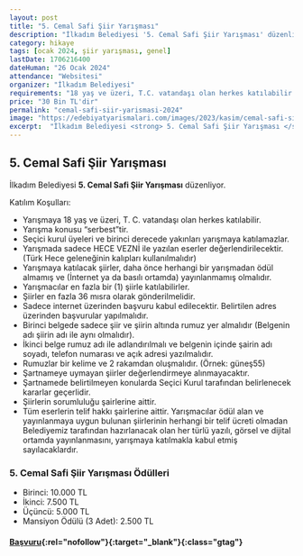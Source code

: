 ```yaml
---
layout: post
title: "5. Cemal Safi Şiir Yarışması"
description: "İlkadım Belediyesi '5. Cemal Safi Şiir Yarışması' düzenliyor."
category: hikaye
tags: [ocak 2024, şiir yarışması, genel]
lastDate: 1706216400
dateHuman: "26 Ocak 2024"
attendance: "Websitesi"
organizer: "İlkadım Belediyesi"
requirements: "18 yaş ve üzeri, T.C. vatandaşı olan herkes katılabilir."
price: "30 Bin TL'dir"
permalink: "cemal-safi-siir-yarismasi-2024"
image: "https://edebiyatyarismalari.com/images/2023/kasim/cemal-safi-siir-yarismasi-2024.jpg"
excerpt:  "İlkadım Belediyesi <strong> 5. Cemal Safi Şiir Yarışması </strong> düzenliyor."
---
```


## 5. Cemal Safi Şiir Yarışması
İlkadım Belediyesi **5. Cemal Safi Şiir Yarışması** düzenliyor.  

Katılım Koşulları:
- Yarışmaya 18 yaş ve üzeri, T. C. vatandaşı olan herkes katılabilir.
- Yarışma konusu “serbest”tir.
- Seçici kurul üyeleri ve birinci derecede yakınları yarışmaya katılamazlar.
- Yarışmada sadece HECE VEZNİ ile yazılan eserler değerlendirilecektir. (Türk Hece geleneğinin kalıpları kullanılmalıdır)
- Yarışmaya katılacak şiirler, daha önce herhangi bir yarışmadan ödül almamış ve (İnternet ya da basılı ortamda) yayınlanmamış olmalıdır.
- Yarışmacılar en fazla bir (1) şiirle katılabilirler.
- Şiirler en fazla 36 mısra olarak gönderilmelidir.
- Sadece internet üzerinden başvuru kabul edilecektir. Belirtilen adres üzerinden başvurular yapılmalıdır.
- Birinci belgede sadece şiir ve şiirin altında rumuz yer almalıdır (Belgenin adı şiirin adı ile aynı olmalıdır).
- İkinci belge rumuz adı ile adlandırılmalı ve belgenin içinde şairin adı soyadı, telefon numarası ve açık adresi yazılmalıdır.
- Rumuzlar bir kelime ve 2 rakamdan oluşmalıdır. (Örnek: güneş55)
- Şartnameye uymayan şiirler değerlendirmeye alınmayacaktır.
- Şartnamede belirtilmeyen konularda Seçici Kurul tarafından belirlenecek kararlar geçerlidir.
- Şiirlerin sorumluluğu şairlerine aittir.
- Tüm eserlerin telif hakkı şairlerine aittir. Yarışmacılar ödül alan ve yayınlanmaya uygun bulunan şiirlerinin herhangi bir telif ücreti olmadan Belediyemiz tarafından hazırlanacak olan her türlü yazılı, görsel ve dijital ortamda yayınlanmasını, yarışmaya katılmakla kabul etmiş sayılacaklardır.


### 5. Cemal Safi Şiir Yarışması Ödülleri
- Birinci: 10.000 TL 
- İkinci: 7.500 TL
- Üçüncü: 5.000 TL
- Mansiyon Ödülü (3 Adet): 2.500 TL


#### [Başvuru](https://ilkadim.bel.tr/cemalsafi2024.php/?ref=edebiyatyarismalari.com){:rel="nofollow"}{:target="_blank"}{:class="gtag"}